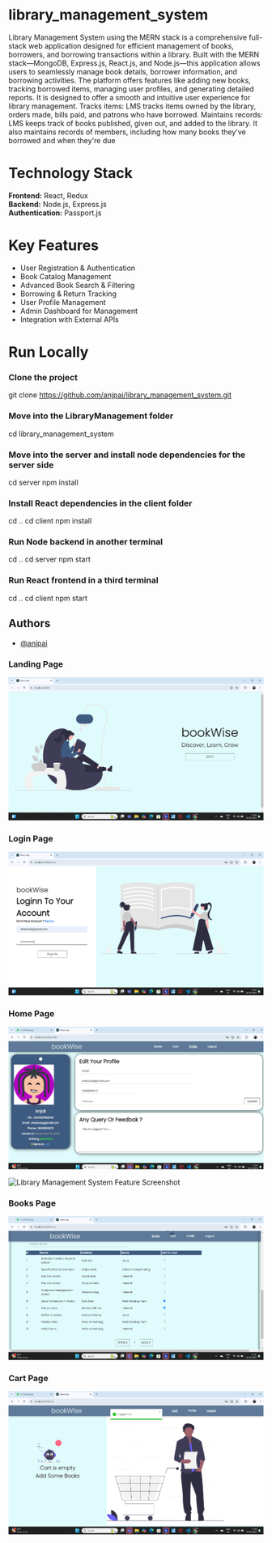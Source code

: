 # library_management_system

Library Management System using the MERN stack is a comprehensive full-stack web application designed for efficient management of books, borrowers, and borrowing transactions within a library. Built with the MERN stack—MongoDB, Express.js, React.js, and Node.js—this application allows users to seamlessly manage book details, borrower information, and borrowing activities. The platform offers features like adding new books, tracking borrowed items, managing user profiles, and generating detailed reports. It is designed to offer a smooth and intuitive user experience for library management.
Tracks items: LMS tracks items owned by the library, orders made, bills paid, and patrons who have borrowed.
Maintains records: LMS keeps track of books published, given out, and added to the library. It also maintains records of members, including how many books they've borrowed and when they're due

# Technology Stack

**Frontend:**  React, Redux  
**Backend:**  Node.js, Express.js  
**Authentication:**  Passport.js

# Key Features 

- User Registration & Authentication
- Book Catalog Management
- Advanced Book Search & Filtering
- Borrowing & Return Tracking
- User Profile Management
- Admin Dashboard for Management
- Integration with External APIs

# Run Locally

### Clone the project
git clone https://github.com/anjpai/library_management_system.git

### Move into the LibraryManagement folder
cd library_management_system

### Move into the server and install node dependencies for the server side
cd server
npm install

### Install React dependencies in the client folder
cd ..
cd client
npm install

### Run Node backend in another terminal
cd ..
cd server
npm start

### Run React frontend in a third terminal
cd ..
cd client
npm start

## Authors

- [@anjpai](https://github.com/anjpai)

### Landing Page
![Library Management System Screenshot](https://github.com/anjpai/library_management_system/blob/main/public/Screenshot%202025-01-12%20170936.png?raw=true)

### Login Page
![Library Management System Screenshot](https://github.com/anjpai/library_management_system/blob/main/public/Screenshot%202025-01-12%20171006.png?raw=true)

### Home Page
![Library Management System UI Screenshot](https://github.com/anjpai/library_management_system/blob/main/public/Screenshot%202025-01-12%20173733.png?raw=true)

![Library Management System Feature Screenshot](https://github.com/anjpai/library_management_system/blob/main/public/Screenshot%202025-01-12%20173743.png?raw=true)

### Books Page
![Library Management System Detail Screenshot](https://github.com/anjpai/library_management_system/blob/main/public/Screenshot%202025-01-12%20173755.png?raw=true)

### Cart Page
![Library Management System Admin Panel](https://github.com/anjpai/library_management_system/blob/main/public/Screenshot%202025-01-12%20173812.png?raw=true)



